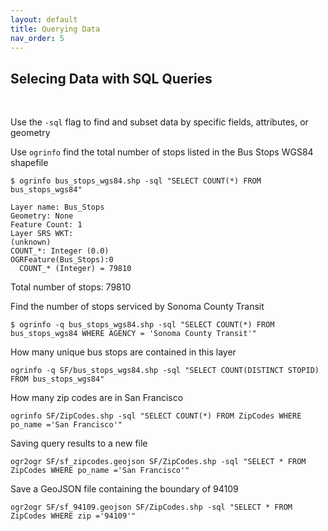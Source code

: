 ```yaml
---
layout: default
title: Querying Data
nav_order: 5
---
```


## Selecing Data with SQL Queries
<br/>

Use the `-sql` flag to find and subset data by specific fields, attributes, or geometry

Use `ogrinfo` find the total number of stops listed in the Bus Stops WGS84 shapefile

```
$ ogrinfo bus_stops_wgs84.shp -sql "SELECT COUNT(*) FROM bus_stops_wgs84"
```

```
Layer name: Bus_Stops
Geometry: None
Feature Count: 1
Layer SRS WKT:
(unknown)
COUNT_*: Integer (0.0)
OGRFeature(Bus_Stops):0
  COUNT_* (Integer) = 79810
```

Total number of stops: 79810

Find the number of stops serviced by Sonoma County Transit

```
$ ogrinfo -q bus_stops_wgs84.shp -sql "SELECT COUNT(*) FROM bus_stops_wgs84 WHERE AGENCY = 'Sonoma County Transit'"
```

How many unique bus stops are contained in this layer
```
ogrinfo -q SF/bus_stops_wgs84.shp -sql "SELECT COUNT(DISTINCT STOPID) FROM bus_stops_wgs84"
```

How many zip codes are in San Francisco

```
ogrinfo SF/ZipCodes.shp -sql "SELECT COUNT(*) FROM ZipCodes WHERE po_name ='San Francisco'"
```

Saving query results to a new file

```
ogr2ogr SF/sf_zipcodes.geojson SF/ZipCodes.shp -sql "SELECT * FROM ZipCodes WHERE po_name ='San Francisco'"
```

Save a GeoJSON file containing the boundary of 94109

```
ogr2ogr SF/sf_94109.geojson SF/ZipCodes.shp -sql "SELECT * FROM ZipCodes WHERE zip ='94109'"
```
